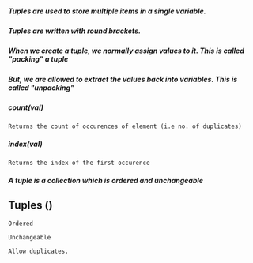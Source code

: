 ##### Tuples are used to store multiple items in a single variable.

##### Tuples are written with round brackets.

##### When we create a tuple, we normally assign values to it. This is called "packing" a tuple

##### But, we are allowed to extract the values back into variables. This is called "unpacking"

##### count(val)

    Returns the count of occurences of element (i.e no. of duplicates)

##### index(val)

    Returns the index of the first occurence

##### A tuple is a collection which is ordered and **unchangeable**

## Tuples   ()

    Ordered

    Unchangeable 
    
    Allow duplicates.